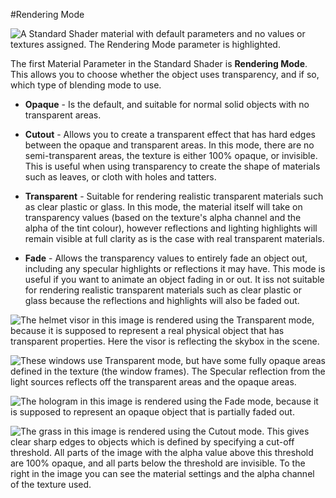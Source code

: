 #Rendering Mode

![A Standard Shader material with default parameters and no values or textures assigned. The Rendering Mode parameter is highlighted.](../uploads/Main/StandardShaderParameterRenderMode.png)

The first Material Parameter in the Standard Shader is **Rendering Mode**. This allows you to choose whether the object uses transparency, and if so, which type of blending mode to use. 

- **Opaque** - Is the default, and suitable for normal solid objects with no transparent areas.

- **Cutout** - Allows you to create a transparent effect that has hard edges between the opaque and transparent areas. In this mode, there are no semi-transparent areas, the texture is either 100% opaque, or invisible. This is useful when using transparency to create the shape of materials such as leaves, or cloth with holes and tatters.

- **Transparent** - Suitable for rendering realistic transparent materials such as clear plastic or glass. In this mode, the material itself will take on transparency values (based on the texture's alpha channel and the alpha of the tint colour), however reflections and lighting highlights will remain visible at full clarity as is the case with real transparent materials.

- **Fade** - Allows the transparency values to entirely fade an object out, including any specular highlights or reflections it may have. This mode is useful if you want to animate an object fading in or out. It iss not suitable for rendering realistic transparent materials such as clear plastic or glass because the reflections and highlights will also be faded out.

![The helmet visor in this image is rendered using the Transparent mode, because it is supposed to represent a real physical object that has transparent properties. Here the visor is reflecting the skybox in the scene. ](../uploads/Main/StandardShaderTransparencySkyBoxReflection.png)

![These windows use Transparent mode, but have some fully opaque areas defined in the texture (the window frames). The Specular reflection from the light sources reflects off the transparent areas and the opaque areas.](../uploads/Main/StandardShaderTransparentWindow.png)

![The hologram in this image is rendered using the Fade mode, because it is supposed to represent an opaque object that is partially faded out.](../uploads/Main/StandardShaderFadeHologram.png)

![The grass in this image is rendered using the Cutout mode. This gives clear sharp edges to objects which is defined by specifying a cut-off threshold. All parts of the image with the alpha value above this threshold are 100% opaque, and all parts below the threshold are invisible. To the right in the image you can see the material settings and the alpha channel of the texture used.](../uploads/Main/StandardShaderCutoutGrassExample.png)
